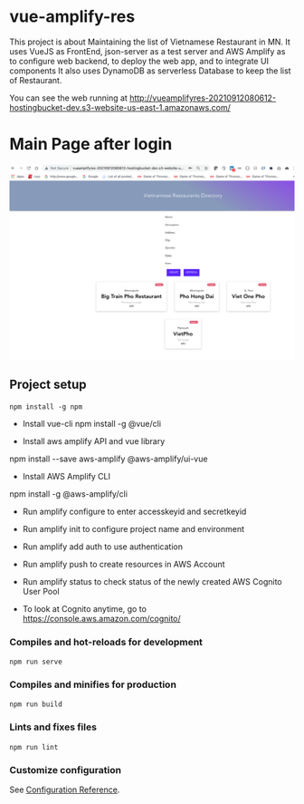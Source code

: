 # vue-amplify-res

This project is about Maintaining the list of Vietnamese Restaurant in MN.
It uses VueJS as FrontEnd, json-server as a test server and AWS Amplify as to configure web backend, to deploy the web app, and to integrate UI components
It also uses DynamoDB as serverless Database to keep the list of Restaurant.

You can see the web running at 
http://vueamplifyres-20210912080612-hostingbucket-dev.s3-website-us-east-1.amazonaws.com/

# Main Page after login

![FrontEnd UI/UX](https://github.com/silam/Vue-AWSAmplify-RestaurantDepot/blob/main/public/MainPage.png?raw=true)


## Project setup
```
npm install -g npm

```
- Install vue-cli
npm install -g @vue/cli

- Install aws amplify API and vue library 

npm install --save aws-amplify @aws-amplify/ui-vue

- Install AWS Amplify CLI

npm install -g @aws-amplify/cli

- Run amplify configure to enter accesskeyid and secretkeyid

- Run amplify init to configure project name and environment

- Run amplify add auth to use authentication

- Run amplify push to create resources in AWS Account

- Run amplify status to check status of the newly created AWS Cognito User Pool 

- To look at Cognito anytime, go to
https://console.aws.amazon.com/cognito/

### Compiles and hot-reloads for development
```
npm run serve
```

### Compiles and minifies for production
```
npm run build
```

### Lints and fixes files
```
npm run lint
```

### Customize configuration
See [Configuration Reference](https://cli.vuejs.org/config/).
